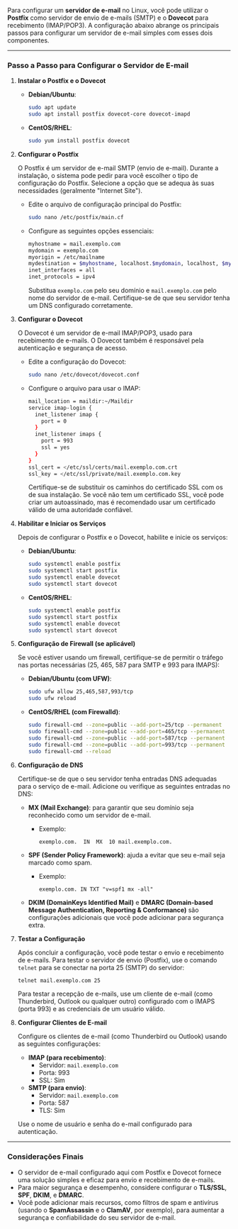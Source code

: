 Para configurar um **servidor de e-mail** no Linux, você pode utilizar o **Postfix** como servidor de envio de e-mails (SMTP) e o **Dovecot** para recebimento (IMAP/POP3). A configuração abaixo abrange os principais passos para configurar um servidor de e-mail simples com esses dois componentes.

---

### **Passo a Passo para Configurar o Servidor de E-mail**

1. **Instalar o Postfix e o Dovecot**

   - **Debian/Ubuntu**:
     ```bash
     sudo apt update
     sudo apt install postfix dovecot-core dovecot-imapd
     ```

   - **CentOS/RHEL**:
     ```bash
     sudo yum install postfix dovecot
     ```

2. **Configurar o Postfix**

   O Postfix é um servidor de e-mail SMTP (envio de e-mail). Durante a instalação, o sistema pode pedir para você escolher o tipo de configuração do Postfix. Selecione a opção que se adequa às suas necessidades (geralmente "Internet Site").

   - Edite o arquivo de configuração principal do Postfix:

     ```bash
     sudo nano /etc/postfix/main.cf
     ```

   - Configure as seguintes opções essenciais:
   
     ```bash
     myhostname = mail.exemplo.com
     mydomain = exemplo.com
     myorigin = /etc/mailname
     mydestination = $myhostname, localhost.$mydomain, localhost, $mydomain
     inet_interfaces = all
     inet_protocols = ipv4
     ```

     Substitua `exemplo.com` pelo seu domínio e `mail.exemplo.com` pelo nome do servidor de e-mail. Certifique-se de que seu servidor tenha um DNS configurado corretamente.

3. **Configurar o Dovecot**

   O Dovecot é um servidor de e-mail IMAP/POP3, usado para recebimento de e-mails. O Dovecot também é responsável pela autenticação e segurança de acesso.

   - Edite a configuração do Dovecot:

     ```bash
     sudo nano /etc/dovecot/dovecot.conf
     ```

   - Configure o arquivo para usar o IMAP:

     ```bash
     mail_location = maildir:~/Maildir
     service imap-login {
       inet_listener imap {
         port = 0
       }
       inet_listener imaps {
         port = 993
         ssl = yes
       }
     }
     ssl_cert = </etc/ssl/certs/mail.exemplo.com.crt
     ssl_key = </etc/ssl/private/mail.exemplo.com.key
     ```

     Certifique-se de substituir os caminhos do certificado SSL com os de sua instalação. Se você não tem um certificado SSL, você pode criar um autoassinado, mas é recomendado usar um certificado válido de uma autoridade confiável.

4. **Habilitar e Iniciar os Serviços**

   Depois de configurar o Postfix e o Dovecot, habilite e inicie os serviços:

   - **Debian/Ubuntu**:

     ```bash
     sudo systemctl enable postfix
     sudo systemctl start postfix
     sudo systemctl enable dovecot
     sudo systemctl start dovecot
     ```

   - **CentOS/RHEL**:

     ```bash
     sudo systemctl enable postfix
     sudo systemctl start postfix
     sudo systemctl enable dovecot
     sudo systemctl start dovecot
     ```

5. **Configuração de Firewall (se aplicável)**

   Se você estiver usando um firewall, certifique-se de permitir o tráfego nas portas necessárias (25, 465, 587 para SMTP e 993 para IMAPS):

   - **Debian/Ubuntu (com UFW)**:
     ```bash
     sudo ufw allow 25,465,587,993/tcp
     sudo ufw reload
     ```

   - **CentOS/RHEL (com Firewalld)**:
     ```bash
     sudo firewall-cmd --zone=public --add-port=25/tcp --permanent
     sudo firewall-cmd --zone=public --add-port=465/tcp --permanent
     sudo firewall-cmd --zone=public --add-port=587/tcp --permanent
     sudo firewall-cmd --zone=public --add-port=993/tcp --permanent
     sudo firewall-cmd --reload
     ```

6. **Configuração de DNS**

   Certifique-se de que o seu servidor tenha entradas DNS adequadas para o serviço de e-mail. Adicione ou verifique as seguintes entradas no DNS:

   - **MX (Mail Exchange)**: para garantir que seu domínio seja reconhecido como um servidor de e-mail.
     - Exemplo:
       ```
       exemplo.com.  IN  MX  10 mail.exemplo.com.
       ```

   - **SPF (Sender Policy Framework)**: ajuda a evitar que seu e-mail seja marcado como spam.
     - Exemplo:
       ```
       exemplo.com. IN TXT "v=spf1 mx -all"
       ```

   - **DKIM (DomainKeys Identified Mail)** e **DMARC (Domain-based Message Authentication, Reporting & Conformance)** são configurações adicionais que você pode adicionar para segurança extra.

7. **Testar a Configuração**

   Após concluir a configuração, você pode testar o envio e recebimento de e-mails. Para testar o servidor de envio (Postfix), use o comando `telnet` para se conectar na porta 25 (SMTP) do servidor:

   ```bash
   telnet mail.exemplo.com 25
   ```

   Para testar a recepção de e-mails, use um cliente de e-mail (como Thunderbird, Outlook ou qualquer outro) configurado com o IMAPS (porta 993) e as credenciais de um usuário válido.

8. **Configurar Clientes de E-mail**

   Configure os clientes de e-mail (como Thunderbird ou Outlook) usando as seguintes configurações:

   - **IMAP (para recebimento)**:
     - Servidor: `mail.exemplo.com`
     - Porta: 993
     - SSL: Sim
   - **SMTP (para envio)**:
     - Servidor: `mail.exemplo.com`
     - Porta: 587
     - TLS: Sim

   Use o nome de usuário e senha do e-mail configurado para autenticação.

---

### **Considerações Finais**

- O servidor de e-mail configurado aqui com Postfix e Dovecot fornece uma solução simples e eficaz para envio e recebimento de e-mails.
- Para maior segurança e desempenho, considere configurar o **TLS/SSL**, **SPF**, **DKIM**, e **DMARC**.
- Você pode adicionar mais recursos, como filtros de spam e antivírus (usando o **SpamAssassin** e o **ClamAV**, por exemplo), para aumentar a segurança e confiabilidade do seu servidor de e-mail.